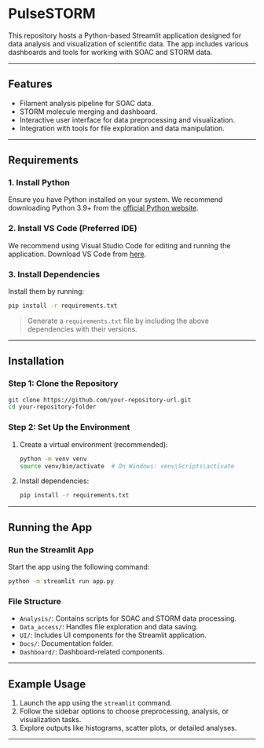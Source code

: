 # **PulseSTORM**

This repository hosts a Python-based Streamlit application designed for data analysis and visualization of scientific data. The app includes various dashboards and tools for working with SOAC and STORM data.

---

## **Features**
- Filament analysis pipeline for SOAC data.
- STORM molecule merging and dashboard.
- Interactive user interface for data preprocessing and visualization.
- Integration with tools for file exploration and data manipulation.

---

## **Requirements**

### **1. Install Python**
Ensure you have Python installed on your system. We recommend downloading Python 3.9+ from the [official Python website](https://www.python.org/downloads/).

### **2. Install VS Code (Preferred IDE)**
We recommend using Visual Studio Code for editing and running the application. Download VS Code from [here](https://code.visualstudio.com/).

### **3. Install Dependencies**
Install them by running:
```bash
pip install -r requirements.txt
```
> Generate a `requirements.txt` file by including the above dependencies with their versions.

---

## **Installation**

### Step 1: Clone the Repository
```bash
git clone https://github.com/your-repository-url.git
cd your-repository-folder
```

### Step 2: Set Up the Environment
1. Create a virtual environment (recommended):
   ```bash
   python -m venv venv
   source venv/bin/activate  # On Windows: venv\Scripts\activate
   ```
2. Install dependencies:
   ```bash
   pip install -r requirements.txt
   ```

---

## **Running the App**

### **Run the Streamlit App**
Start the app using the following command:
```bash
python -m streamlit run app.py
```

### **File Structure**
- `Analysis/`: Contains scripts for SOAC and STORM data processing.
- `Data_access/`: Handles file exploration and data saving.
- `UI/`: Includes UI components for the Streamlit application.
- `Docs/`: Documentation folder.
- `Dashboard/`: Dashboard-related components.

---

## **Example Usage**
1. Launch the app using the `streamlit` command.
2. Follow the sidebar options to choose preprocessing, analysis, or visualization tasks.
3. Explore outputs like histograms, scatter plots, or detailed analyses.

---
